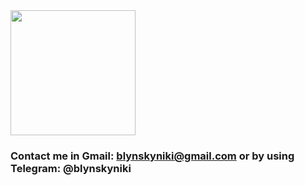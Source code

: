 
<a href="https://github.com/anuraghazra/convoychat">
  <img height=200 align="center" src="https://github-readme-stats.vercel.app/api/top-langs?username=blynskyniki&layout=compact&langs_count=3&show_icons=true&card_width=320" />
</a>


### Contact me in Gmail: blynskyniki@gmail.com or by using Telegram: @blynskyniki
